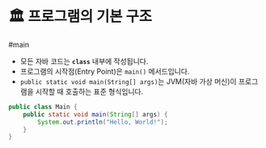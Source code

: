 # 🏛️ 프로그램의 기본 구조

#main

- 모든 자바 코드는 **`class`** 내부에 작성됩니다.
- 프로그램의 시작점(Entry Point)은 `main()` 메서드입니다.
- `public static void main(String[] args)`는 JVM(자바 가상 머신)이 프로그램을 시작할 때 호출하는 표준 형식입니다.

```java
public class Main {
    public static void main(String[] args) {
        System.out.println("Hello, World!");
    }
}
```
